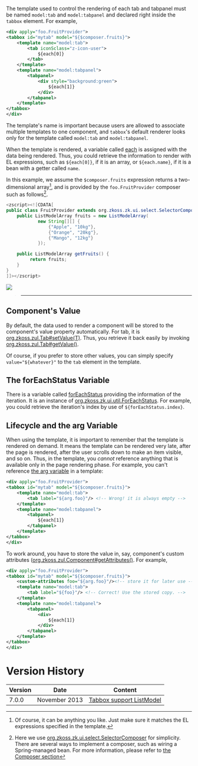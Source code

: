 

The template used to control the rendering of each tab and tabpanel must
be named `model:tab` and `model:tabpanel` and declared right inside the
`tabbox` element. For example,

```xml
<div apply="foo.FruitProvider">
<tabbox id="mytab" model="${$composer.fruits}">
    <template name="model:tab">
        <tab iconSclass="z-icon-user">
            ${each[0]}
        </tab>
    </template>
    <template name="model:tabpanel">
        <tabpanel>
            <div style="background:green">
                ${each[1]}
            </div>
        </tabpanel>
    </template>
</tabbox>
</div>
```

The template's name is important because users are allowed to associate
multiple templates to one component, and `tabbox`'s default renderer
looks only for the template called `model:tab` and `model:tabpanel`.

When the template is rendered, a variable called
[each](/zuml_ref/each)
is assigned with the data being rendered. Thus, you could retrieve the
information to render with EL expressions, such as `${each[0]}`, if it
is an array, or `${each.name}`, if it is a bean with a getter called
`name`.

In this example, we assume the `$composer.fruits` expression returns a
two-dimensional array[^1], and is provided by the `foo.FruitProvider`
composer such as follows[^2].

```java
<zscript><![CDATA[
public class FruitProvider extends org.zkoss.zk.ui.select.SelectorComposer {
    public ListModelArray fruits = new ListModelArray(
            new String[][] {
                {"Apple", "10kg"},
                {"Orange", "20kg"},
                {"Mango", "12kg"}
            });

    public ListModelArray getFruits() {
         return fruits;
    }
}
]]></zscript>
```

![]({{site.baseurl}}/zk_dev_ref/images/st201311-tabbox.png‎)

> ------------------------------------------------------------------------
>
> <references/>

## Component's Value

By default, the data used to render a component will be stored to the
component's value property automatically. For tab, it is
[org.zkoss.zul.Tab#setValue(T)](https://www.zkoss.org/javadoc/latest/zk/org/zkoss/zul/Tab.html#setValue(T)). Thus, you
retrieve it back easily by invoking
[org.zkoss.zul.Tab#getValue()](https://www.zkoss.org/javadoc/latest/zk/org/zkoss/zul/Tab.html#getValue()).

Of course, if you prefer to store other values, you can simply specify
`value="${whatever}"` to the `tab` element in the template.

## The forEachStatus Variable

There is a variable called
[forEachStatus](/zuml_ref/foreachstatus)
providing the information of the iteration. It is an instance of
[org.zkoss.zk.ui.util.ForEachStatus](https://www.zkoss.org/javadoc/latest/zk/org/zkoss/zk/ui/util/ForEachStatus.html).
For example, you could retrieve the iteration's index by use of
`${forEachStatus.index}`.

## Lifecycle and the arg Variable

When using the template, it is important to remember that the template
is rendered on demand. It means the template can be rendered very late,
after the page is rendered, after the user scrolls down to make an item
visible, and so on. Thus, in the template, you *cannot* reference
anything that is available only in the page rendering phase. For
example, you can't reference [the arg variable](/zuml_ref/arg)
in a template:

```xml
<div apply="foo.FruitProvider">
<tabbox id="mytab" model="${$composer.fruits}">
    <template name="model:tab">
        <tab label="${arg.foo}"/> <!-- Wrong! it is always empty -->
    </template>
    <template name="model:tabpanel">
        <tabpanel>
            ${each[1]}
        </tabpanel>
    </template>
</tabbox>
</div>
```

To work around, you have to store the value in, say, component's custom
attributes
([org.zkoss.zul.Component#getAttributes()](https://www.zkoss.org/javadoc/latest/zk/org/zkoss/zul/Component.html#getAttributes()).
For example,

```xml
<div apply="foo.FruitProvider">
<tabbox id="mytab" model="${$composer.fruits}">
    <custom-attributes foo="${arg.foo}"/><!-- store it for later use -->
    <template name="model:tab">
        <tab label="${foo}"/> <!-- Correct! Use the stored copy. -->
    </template>
    <template name="model:tabpanel">
        <tabpanel>
            <div>
                ${each[1]}
            </div>
        </tabpanel>
    </template>
</tabbox>
</div>
```

# Version History

| Version | Date          | Content                                                             |
|---------|---------------|---------------------------------------------------------------------|
| 7.0.0   | November 2013 | [Tabbox support ListModel](http://tracker.zkoss.org/browse/ZK-2002) |

[^1]: Of course, it can be anything you like. Just make sure it matches
    the EL expressions specified in the template.

[^2]: Here we use
    [org.zkoss.zk.ui.select.SelectorComposer](https://www.zkoss.org/javadoc/latest/zk/org/zkoss/zk/ui/select/SelectorComposer.html) for
    simplicity. There are several ways to implement a composer, such as
    wiring a Spring-managed bean. For more information, please refer to
    [the Composer section]({{site.baseurl}}/zk_dev_ref/mvc/composer)
